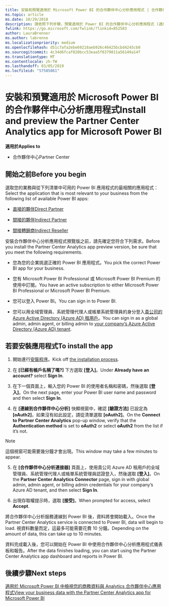 ```yaml
---
title: 安裝和預覽適用於 Microsoft Power BI 的合作夥伴中心分析應用程式 | 合作夥伴中心
ms.topic: article
ms.date: 10/29/2018
description: 請依照下列步驟，預覽適用於 Power BI 的合作夥伴中心分析應用程式 (適用於雲端解決方案提供者直接合作夥伴)。
fwlink: https://go.microsoft.com/fwlink/?linkid=852583
author: LauraBrenner
ms.author: labrenne
ms.localizationpriority: medium
ms.openlocfilehash: d51c7afa2ebe69218aeb926c46425bcbd4245cb0
ms.sourcegitcommit: 4c34d6fcaf020bcc53eaa5f0379011a56149a14f
ms.translationtype: MT
ms.contentlocale: zh-TW
ms.lasthandoff: 03/05/2019
ms.locfileid: "57585861"
---
```

# <a name="install-and-preview-the-partner-center-analytics-app-for-microsoft-power-bi"></a><span data-ttu-id="c60a3-103">安裝和預覽適用於 Microsoft Power BI 的合作夥伴中心分析應用程式</span><span class="sxs-lookup"><span data-stu-id="c60a3-103">Install and preview the Partner Center Analytics app for Microsoft Power BI</span></span>

<span data-ttu-id="c60a3-104">**適用於**</span><span class="sxs-lookup"><span data-stu-id="c60a3-104">**Applies to**</span></span>

- <span data-ttu-id="c60a3-105">合作夥伴中心</span><span class="sxs-lookup"><span data-stu-id="c60a3-105">Partner Center</span></span>

## <a name="before-you-begin"></a><span data-ttu-id="c60a3-106">開始之前</span><span class="sxs-lookup"><span data-stu-id="c60a3-106">Before you begin</span></span>

<span data-ttu-id="c60a3-107">選取您的業務與從下列清單中可用的 Power BI 應用程式的最相關的應用程式：</span><span class="sxs-lookup"><span data-stu-id="c60a3-107">Select the application that is most relevant to your business from the following list of available Power BI apps:</span></span>
- [<span data-ttu-id="c60a3-108">直接的夥伴</span><span class="sxs-lookup"><span data-stu-id="c60a3-108">Direct Partner</span></span>](https://app.powerbi.com/groups/me/getdata/services/direct-providers-partner-analytics)

- [<span data-ttu-id="c60a3-109">間接的夥伴</span><span class="sxs-lookup"><span data-stu-id="c60a3-109">Indirect Partner</span></span>](https://app.powerbi.com/groups/me/getdata/services/indirect-providers-partner-analytics)

- [<span data-ttu-id="c60a3-110">間接轉銷商</span><span class="sxs-lookup"><span data-stu-id="c60a3-110">Indirect Reseller</span></span>](https://app.powerbi.com/groups/me/getdata/services/indirect-seller-partner-analytics)

<span data-ttu-id="c60a3-111">安裝合作夥伴中心分析應用程式預覽版之前，請先確定您符合下列需求。</span><span class="sxs-lookup"><span data-stu-id="c60a3-111">Before you install the Partner Center Analytics app preview version, be sure that you meet the following requirements.</span></span>

- <span data-ttu-id="c60a3-112">您為您的企業挑選正確的 Power BI 應用程式。</span><span class="sxs-lookup"><span data-stu-id="c60a3-112">You pick the correct Power BI app for your business.</span></span>

- <span data-ttu-id="c60a3-113">您有 Microsoft Power BI Professional 或 Microsoft Power BI Premium 的使用中訂閱。</span><span class="sxs-lookup"><span data-stu-id="c60a3-113">You have an active subscription to either Microsoft Power BI Professional or Microsoft Power BI Premium.</span></span>

- <span data-ttu-id="c60a3-114">您可以登入 Power BI。</span><span class="sxs-lookup"><span data-stu-id="c60a3-114">You can sign in to Power BI.</span></span>

- <span data-ttu-id="c60a3-115">您可以用全域管理員、系統管理代理人或帳單系統管理員的身分登入[貴公司的 Azure Active Directory (Azure AD) 租用戶](azure-active-directory-tenants-and-partner-center.md)。</span><span class="sxs-lookup"><span data-stu-id="c60a3-115">You can sign in as a global admin, admin agent, or billing admin to [your company’s Azure Active Directory (Azure AD) tenant](azure-active-directory-tenants-and-partner-center.md).</span></span>

## <a name="to-install-the-app"></a><span data-ttu-id="c60a3-116">若要安裝應用程式</span><span class="sxs-lookup"><span data-stu-id="c60a3-116">To install the app</span></span>

1. <span data-ttu-id="c60a3-117">開始進行[安裝程序](https://app.powerbi.com/getdata/services/partneranalytics?cpcode=PartnerCenterAnalytics&getDataForceConnect=true&alwaysPromptForContentProviderCreds=true)。</span><span class="sxs-lookup"><span data-stu-id="c60a3-117">Kick off [the installation process](https://app.powerbi.com/getdata/services/partneranalytics?cpcode=PartnerCenterAnalytics&getDataForceConnect=true&alwaysPromptForContentProviderCreds=true).</span></span>

2. <span data-ttu-id="c60a3-118">在 **\[已經有帳戶名稱了嗎?\]** 下方選取 **\[登入\]**。</span><span class="sxs-lookup"><span data-stu-id="c60a3-118">Under **Already have an account?** select **Sign In**.</span></span> 

3. <span data-ttu-id="c60a3-119">在下一個頁面上，輸入您的 Power BI 的使用者名稱和密碼，然後選取 **\[登入\]**。</span><span class="sxs-lookup"><span data-stu-id="c60a3-119">On the next page, enter your Power BI user name and password and then select **Sign In**.</span></span> 

4. <span data-ttu-id="c60a3-120">在 **\[連線到合作夥伴中心分析\]** 快顯視窗中，確認 **\[驗證方法\]** 已設定為 **\[oAuth2\]**，如果沒有如此設定，請從清單選取 **\[oAuth2\]**。</span><span class="sxs-lookup"><span data-stu-id="c60a3-120">On the **Connect to Partner Center Analytics** pop-up window, verify that the **Authentication method** is set to **oAuth2** or select **oAuth2** from the list if it’s not.</span></span> 

> [!NOTE]  
>  <span data-ttu-id="c60a3-121">這個視窗可能需要幾分鐘才會出現。</span><span class="sxs-lookup"><span data-stu-id="c60a3-121">This window may take a few minutes to appear.</span></span>

5. <span data-ttu-id="c60a3-122">在 **\[合作夥伴中心分析連接器\]** 頁面上，使用貴公司 Azure AD 租用戶的全域管理員、系統管理代理人或帳單系統管理員認證登入，然後選取 **\[登入\]**。</span><span class="sxs-lookup"><span data-stu-id="c60a3-122">On the **Partner Center Analytics Connector** page, sign in with global admin, admin agent, or billing admin credentials for your company’s Azure AD tenant, and then select **Sign In**.</span></span>
 
6. <span data-ttu-id="c60a3-123">出現存取權提示時，選取 **\[接受\]**。</span><span class="sxs-lookup"><span data-stu-id="c60a3-123">When prompted for access, select **Accept**.</span></span> 

<span data-ttu-id="c60a3-124">將合作夥伴中心分析服務連線到 Power BI 後，資料將會開始載入。</span><span class="sxs-lookup"><span data-stu-id="c60a3-124">Once the Partner Center Analytics service is connected to Power BI, data will begin to load.</span></span> <span data-ttu-id="c60a3-125">視資料數量而定，這最多可能需要花費 10 分鐘。</span><span class="sxs-lookup"><span data-stu-id="c60a3-125">Depending on the amount of data, this can take up to 10 minutes.</span></span> 

<span data-ttu-id="c60a3-126">資料完成載入後，您可以開始在 Power BI 中使用合作夥伴中心分析應用程式儀表板和報告。</span><span class="sxs-lookup"><span data-stu-id="c60a3-126">After the data finishes loading, you can start using the Partner Center Analytics app dashboard and reports in Power BI.</span></span>

## <a name="next-steps"></a><span data-ttu-id="c60a3-127">後續步驟</span><span class="sxs-lookup"><span data-stu-id="c60a3-127">Next steps</span></span>

[<span data-ttu-id="c60a3-128">適用於 Microsoft Power BI 中檢視您的商務資料與 Analytics 合作夥伴中心應用程式</span><span class="sxs-lookup"><span data-stu-id="c60a3-128">View your business data with the Partner Center Analytics app for Microsoft Power BI</span></span>](power-bi-app-for-direct-partners-use.md)
